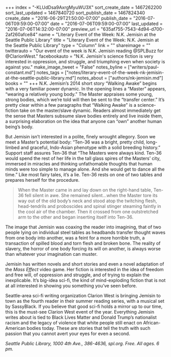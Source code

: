 +++
index = "-KLUdDsa9AxrgMyuWU3X"
sort_create_date = 1467262200
sort_last_updated = 1467840720
sort_publish_date = 1467824340
create_date = "2016-06-29T21:50:00-07:00"
publish_date = "2016-07-06T09:59:00-07:00"
date = "2016-07-06T09:59:00-07:00"
last_updated = "2016-07-06T14:32:00-07:00"
preview_url = "635af755-7543-4d94-d700-2af260afce84"
name = "Literary Event of the Week: N.K. Jemisin at the Seattle Public Library"
title = "Literary Event of the Week: N.K. Jemisin at the Seattle Public Library"
type = "Column"
link = ""
shareimage = ""
twitterauto = "Our event of the week is N.K. Jemisin reading @SPLBuzz for @ClarionWest."
facebookauto = "N.K. Jemisin's science fiction is very interested in oppression, and struggle, and triumphing even when society is against you."
make_image_tweet = "False"
notes_byline = ["writers/paul-constant.md"]
notes_tags = ["notes/literary-event-of-the-week-nk-jemisin-at-the-seattle-public-library.md"]
notes_about = ["authors/nk-jemisin.md"]
books = ""
+++
N.K. Jemisin’s 2014 short story “Walking Awake” begins with a very familiar power dynamic. In the opening lines a “Master” appears, “wearing a relatively young body.” The Master appraises some young, strong bodies, which we’re told will then be sent to the “transfer center.” It’s pretty clear within a few paragraphs that “Walking Awake” is a science-fiction take on the master/slave dynamic. Readers almost immediately get the sense that Masters subsume slave bodies entirely and live inside them, a surprising elaboration on the idea that anyone can “own” another human being’s body.

But Jemisin isn’t interested in a polite, finely wrought allegory. Soon we meet a Master’s potential body: “Ten-36 was a bright, pretty child, long-limbed and graceful, Indo-Asian phenotype with a solid breeding history.” Support staff assures Ten-36 that “The Masters were always kind. Ten-36 would spend the rest of her life in the tall glass spires of the Masters’ city, immersed in miracles and thinking unfathomable thoughts that human minds were too simple to manage alone. And she would get to dance all the time.” Like most fairy tales, it’s a lie. Ten-36 rests on one of two tables and prepares herself for the procedure.

<blockquote>When the Master came in and lay down on the right-hand table, Ten-36 fell silent in awe. She remained silent…when the Master tore its way out of the old body’s neck and stood atop the twitching flesh, head-tendrils and proboscides and spinal stinger steaming faintly in the cool air of the chamber. Then it crossed from one outstretched arm to the other and began inserting itself into Ten-36.</blockquote>

The image that Jemisin was coaxing the reader into imagining, that of two people lying on individual steel tables as headbands transfer thought waves from one body into another, was a feint for a more horrible truth, a transaction of spilled blood and torn flesh and broken bone. The reality of slavery, the horror of one body forcing its will on another, is always worse than whatever your imagination can muster.

Jemisin has written novels and short stories and even a novel adaptation of the *Mass Effect* video game. Her fiction is interested in the idea of freedom and free will, of oppression and struggle, and of trying to explain the inexplicable. It’s big-idea sci-fi, the kind of mind-exploding fiction that is not at all interested in showing you something you’ve seen before.

Seattle-area sci-fi writing organization Clarion West is bringing Jemisin to town as the fourth reader in their summer reading series, with a musical set by SassyBlack. If you believe that good sci-fi holds a mirror up to our time, this is the must-see Clarion West event of the year. Everything Jemisin writes about is tied to Black Lives Matter and Donald Trump’s nationalist racism and the legacy of violence that white people still enact on African-American bodies today. These are stories that tell the truth with such passion that you cannot avert your eyes for even a second.

*Seattle Public Library, 1000 4th Ave., 386-4636, spl.org. Free. All ages. 6 pm.*